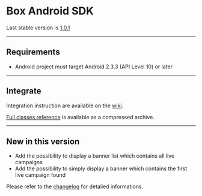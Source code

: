 # Box Android SDK

Last stable version is [1.0.1][archive]


---
## Requirements

- Android project must target Android 2.3.3 (API Level 10) or later


---
## Integrate

Integration instruction are available on the [wiki][wiki].

[Full classes reference][reference] is available as a compressed archive.


---
## New in this version

- Add the possibility to display a banner list which contains all live campaigns
- Add the possibility to simply display a banner which contains the first live campaign found

Please refer to the [changelog][changelog] for detailed informations.


[archive]: https://github.com/Adictiz/box-android-sdk/raw/master/Box-Android-SDK-1.0.1.zip "Box Android SDK archive"
[wiki]: https://github.com/Adictiz/box-android-sdk/wiki "Box Android SDK Wiki home page"
[reference]: https://github.com/Adictiz/box-android-sdk/raw/master/Box-Android-SDK-1.0.1-reference.zip "Box Android SDK Classes Reference archive"
[changelog]: https://github.com/Adictiz/box-android-sdk/blob/master/CHANGELOG.md "Box Android SDK changelog"
